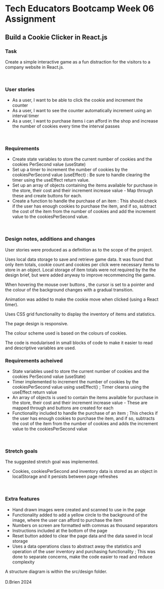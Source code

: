 # Tech Educators Bootcamp Week 06 Assignment

## Build a Cookie Clicker in React.js

### Task

Create a simple interactive game as a fun distraction for the visitors to a company website in React.js.

<br>

### User stories

- As a user, I want to be able to click the cookie and increment the counter
- As a user, I want to see the counter automatically increment using an interval timer
- As a user, I want to purchase items i can afford in the shop and increase the number of cookies every time the interval passes
<br>

### Requirements  

- Create state variables to store the current number of cookies and the cookies PerSecond value (useState)
- Set up a timer to increment the number of cookies by the cookiesPerSecond value (useEffect) : Be sure to handle clearing the timer using the useEffect return value.
- Set up an array of objects containing the items available for purchase in the store, their cost and their increment increase value - Map through these and create buttons for each.
- Create a function to handle the purchase of an item : This should check if the user has enough cookies to purchase the item, and if so, subtract the cost of the item from the number of cookies and add the increment value to the cookiesPerSecond value.

<br>

### Design notes, additions and changes

User stories were produced as a definition as to the scope of the project.

Uses local data storage to save and retrieve game data. It was found that only item totals, cookie count and cookies per click were necessary items to store in an object. Local storage of item totals were not required by the the design brief, but were added anyway to improve recommencing the game. 

When hovering the mouse over buttons , the cursor is set to a pointer and the colour of the background changes with a gradual transition.  

Animation was added to make the cookie move when clicked (using a React timer).

Uses CSS grid functionality to display the inventory of items and statistics.

The page design is responsive.

The colour scheme used is based on the colours of cookies.

The code is modularised in small blocks of code to make it easier to read and descriptive variables are used. 
<br>

### Requirements acheived

- State variables used to store the current number of cookies and the cookies PerSecond value (useState)
- Timer implemented to increment the number of cookies by the cookiesPerSecond value using useEffect() ; Timer clearss using the useEffect return value
- An array of objects is used to contain the items available for purchase in the store, their cost and their increment increase value - These are mapped through and buttons are created for each
- Functionality included to handle the purchase of an item ; This checks if the user has enough cookies to purchase the item, and if so, subtracts the cost of the item from the number of cookies and adds the increment value to the cookiesPerSecond value
<br>

### Stretch goals

The suggested stretch goal was implemented.

- Cookies, cookiesPerSecond and inventory data is stored as an object in localStorage and it persists between page refreshes

<br>


### Extra features

- Hand drawn images were created and scanned to use in the page
- Functionality added to add a yellow circle to the background of the image, where the user can afford to purchase the item
- Numbers on screen are formatted with commas as thousand separators
- Instructions included at the bottom of the page
- Reset button added to clear the page data and the data saved in local storage
- Uses a data operations class to abstract away the statistics and operation of the user inventory and purchasing functionality ; This was done to separate concerns, make the code easier to read and reduce complexity

A structure diagram is within the src/design folder.
<br><br>
D.Brien 2024
